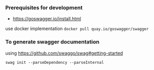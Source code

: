 
### Prerequisites for development

- https://goswagger.io/install.html

use docker implementation `docker pull quay.io/goswagger/swagger`

### To generate swagger documentation

using https://github.com/swaggo/swag#getting-started

`swag init --parseDependency --parseInternal` 